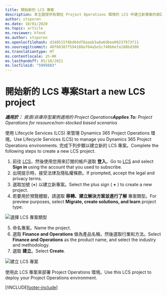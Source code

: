 ```yaml
---
title: 開始新的 LCS 專案
description: 本主題提供有關在 Project Operations 環境的 LCS 中建立新專案的資訊。
author: stsporen
ms.date: 10/01/2020
ms.topic: article
ms.reviewer: kfend
ms.author: stsporen
ms.openlocfilehash: d348515f8bd64df8aaab3a8a6dbee09237973f11
ms.sourcegitcommit: 40f68387f594180af64a5e5c748b6efa188bd300
ms.translationtype: HT
ms.contentlocale: zh-HK
ms.lasthandoff: 05/10/2021
ms.locfileid: "5995603"
---
```

# <a name="start-a-new-lcs-project"></a><span data-ttu-id="2ed2b-103">開始新的 LCS 專案</span><span class="sxs-lookup"><span data-stu-id="2ed2b-103">Start a new LCS project</span></span>

<span data-ttu-id="2ed2b-104">_**適用於：** 資源/非庫存型案例適用的 Project Operations_</span><span class="sxs-lookup"><span data-stu-id="2ed2b-104">_**Applies To:** Project Operations for resource/non-stocked based scenarios_</span></span>

<span data-ttu-id="2ed2b-105">使用 Lifecycle Services (LCS) 來管理 Dynamics 365 Project Operations 環境。</span><span class="sxs-lookup"><span data-stu-id="2ed2b-105">Use Lifecycle Services (LCS) to manage you Dynamics 365 Project Operations environments.</span></span> <span data-ttu-id="2ed2b-106">完成下列步驟以建立新的 LCS 專案。</span><span class="sxs-lookup"><span data-stu-id="2ed2b-106">Complete the following steps to create a new LCS project.</span></span>

1. <span data-ttu-id="2ed2b-107">前往 [LCS](https://lcs.dynamics.com/Logon/Index)，然後使用您用來訂閱的帳戶選取 **登入**。</span><span class="sxs-lookup"><span data-stu-id="2ed2b-107">Go to [LCS](https://lcs.dynamics.com/Logon/Index) and select **Sign in** using the account that you used to subscribe.</span></span>
2. <span data-ttu-id="2ed2b-108">出現提示時，接受法律及隱私權條款。</span><span class="sxs-lookup"><span data-stu-id="2ed2b-108">If prompted, accept the legal and privacy terms.</span></span>
3. <span data-ttu-id="2ed2b-109">選取加號 (**+**) 以建立新專案。</span><span class="sxs-lookup"><span data-stu-id="2ed2b-109">Select the plus sign ( **+** ) to create a new project.</span></span>
4. <span data-ttu-id="2ed2b-110">若要用於預覽體驗，請選取 **移轉、建立解決方案並進行了解** 專案類型。</span><span class="sxs-lookup"><span data-stu-id="2ed2b-110">For preview purposes, select **Migrate, create solutions, and learn** project type.</span></span>

  ![選擇 LCS 專案類型](./media/create-lcs-1.png)

5. <span data-ttu-id="2ed2b-112">命名專案。</span><span class="sxs-lookup"><span data-stu-id="2ed2b-112">Name the project.</span></span> 
6. <span data-ttu-id="2ed2b-113">選取 **Finance and Operations** 做為產品名稱，然後選取行業和方法。</span><span class="sxs-lookup"><span data-stu-id="2ed2b-113">Select **Finance and Operations** as the product name, and select the industry and methodology.</span></span> 
7. <span data-ttu-id="2ed2b-114">選取 **建立**。</span><span class="sxs-lookup"><span data-stu-id="2ed2b-114">Select **Create**.</span></span>

![建立 LCS 專案](./media/create-lcs-2.png)

<span data-ttu-id="2ed2b-116">使用此 LCS 專案來部署 Project Operations 環境。</span><span class="sxs-lookup"><span data-stu-id="2ed2b-116">Use this LCS project to deploy your Project Operations environment.</span></span>



[!INCLUDE[footer-include](../includes/footer-banner.md)]